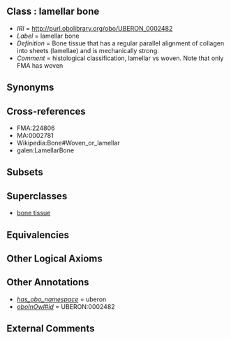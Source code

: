 
## Class : lamellar bone

 * *IRI* = http://purl.obolibrary.org/obo/UBERON_0002482
 * *Label* = lamellar bone
 * *Definition* = Bone tissue that has a regular parallel alignment of collagen into sheets (lamellae) and is mechanically strong.
 * *Comment* = histological classification, lamellar vs woven. Note that only FMA has woven

## Synonyms


## Cross-references

 * FMA:224806
 * MA:0002781
 * Wikipedia:Bone#Woven_or_lamellar
 * galen:LamellarBone

## Subsets


## Superclasses

 * [bone tissue](../../UBERON/81/UBERON_0002481.md)

## Equivalencies


## Other Logical Axioms


## Other Annotations

 * *[has_obo_namespace](../../ce/oboInOwl#hasOBONamespace.md)* = uberon
 * *[oboInOwl#id](../../id/oboInOwl#id.md)* = UBERON:0002482

## External Comments

